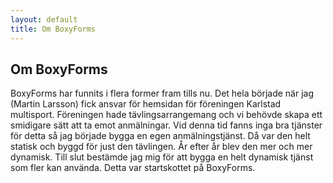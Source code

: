 ```yaml
---
layout: default
title: Om BoxyForms
---
```


## Om BoxyForms

BoxyForms har funnits i flera former fram tills nu. Det hela började när jag (Martin Larsson) fick ansvar
för hemsidan för föreningen Karlstad multisport. Föreningen hade tävlingsarrangemang och vi behövde skapa ett smidigare sätt
att ta emot anmälningar. Vid denna tid fanns inga bra tjänster för detta så jag började bygga en egen anmälningstjänst. Då var
den helt statisk och byggd för just den tävlingen. År efter år blev den mer och mer dynamisk. Till slut bestämde jag mig för
att bygga en helt dynamisk tjänst som fler kan använda. Detta var startskottet på BoxyForms.
